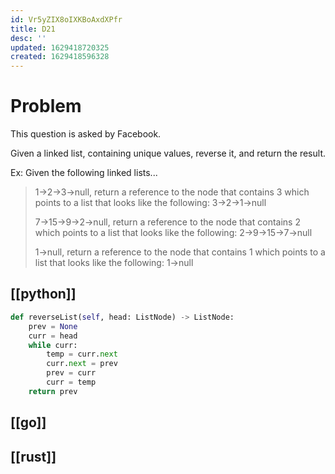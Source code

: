 ```yaml
---
id: Vr5yZIX8oIXKBoAxdXPfr
title: D21
desc: ''
updated: 1629418720325
created: 1629418596328
---
```



# Problem

This question is asked by Facebook.

Given a linked list, containing unique values, reverse it, and return the result.

Ex: Given the following linked lists...

>1->2->3->null, return a reference to the node that contains 3 which points to a list that looks like the following: 3->2->1->null
>
>7->15->9->2->null, return a reference to the node that contains 2 which points to a list that looks like the following: 2->9->15->7->null
>
>1->null, return a reference to the node that contains 1 which points to a list that looks like the following: 1->null

## [[python]]

```python
def reverseList(self, head: ListNode) -> ListNode:
    prev = None
    curr = head
    while curr:
        temp = curr.next
        curr.next = prev
        prev = curr
        curr = temp
    return prev
```

## [[go]]

## [[rust]]
